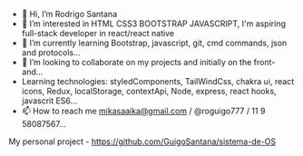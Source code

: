 - 👋 Hi, I’m Rodrigo Santana
- 👀 I’m interested in HTML CSS3 BOOTSTRAP JAVASCRIPT, I'm aspiring full-stack developer in react/react native
- 🌱 I’m currently learning Bootstrap, javascript, git, cmd commands, json and protocols...
- 💞️ I’m looking to collaborate on my projects and initially on the front-and...
- Learning technologies: styledComponents, TailWindCss, chakra ui, react icons, Redux, localStorage, contextApi, Node, express, react hooks, javascrit ES6...
- 📫 How to reach me mikasaaika@gmail.com / @roguigo777 / 11 9 58087567...

My personal project - https://github.com/GuigoSantana/sistema-de-OS
<!---
LilDrikks/LilDrikks is a ✨ special ✨ repository because its `README.md` (this file) appears on your GitHub profile.
You can click the Preview link to take a look at your changes.
--->
